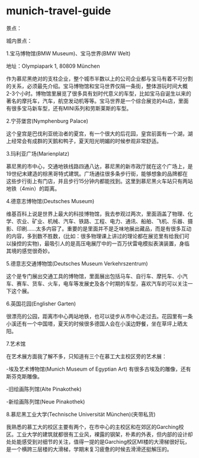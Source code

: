 # munich-travel-guide
景点：
 
城内景点：
 
1.宝马博物馆(BMW Museum)、宝马世界(BMW Welt)

地址：Olympiapark 1, 80809 München

作为慕尼黑绝对的支柱企业，整个城市半数以上的公司企业都与宝马有着不可分割的关系，必须最先介绍。宝马博物馆和宝马世界仅隔一条街，整体游玩时间大概2-3个小时。博物馆里展览了很多具有划时代意义的车型，比如宝马自诞生以来的著名的摩托车，汽车，航空发动机等等。宝马世界是一个综合展览的4s店，里面有很多宝马新车型，还有MINI系列和劳斯莱斯的车型。
 
2.宁芬堡宫(Nymphenburg Palace)

这个皇宫是巴伐利亚统治者的夏宫，有一个很大的后花园，皇宫前面有一个湖，湖上经常会有成群的天鹅和鸭子，夏天阳光明媚的时候参观非常舒适。
 
3.玛利亚广场(Marienplatz)

慕尼黑的市中心，交通地铁线路四通八达，慕尼黑的新市政厅就在这个广场上，是19世纪末建造的棕黑哥特式建筑。广场通往很多条步行街，能够想象的品牌都在这些步行街上有门店，并且步行15分钟内都能找到。这里到慕尼黑火车站只有两站地铁（4min）的距离。

4.德意志博物馆(Deutsches Museum)

维基百科上说是世界上最大的科技博物馆，我去参观过两次，里面涵盖了物理、化学、农业、矿业、机械、汽车、铁路、工程、电力、通讯、船舶、飞机、乐器、摄影、印刷......太多内容了。重要的是里面并不是乏味地展出藏品，而是有很多互动的内容，多到数不胜数，(比如：很多物理课上讲过的理论都在展览里有给我们可以操控的实物)，最吸引人的是高压电展厅中的一百万伏雷电模拟表演装置，身临其境的感觉很奇妙。

5.德意志交通博物馆(Deutsches Museum Verkehrszentrum)

这个是专门展出交通工具的博物馆，里面展出包括马车、自行车、摩托车、小汽车、赛车、货车、火车，电车等发展史及各个时期的车型，喜欢汽车的可以关注一下这个展。

6.英国花园(Englisher Garten)

很漂亮的公园，距离市中心两站地铁，也可以徒步从市中心走过去。花园里有一条小溪还有一个中国塔，夏天的时候很多德国人会在小溪边野餐，坐在草坪上晒太阳。
 
7.艺术馆

在艺术展方面我了解不多，只知道有三个在慕工大主校区旁的艺术展：

-埃及艺术博物馆(Munich Museum of Egyptian Art)
有很多古埃及的雕像，还有斯芬克斯雕像。

-旧绘画陈列馆(Alte Pinakothek)

-新绘画陈列馆(Neue Pinakothek)
 
8.慕尼黑工业大学(Technische Universität München)(夹带私货)

我熟悉的慕工大的校区主要有两个，在市中心的主校区和在郊区的Garching校区。工业大学的建筑就都很有工业风，裸露的钢架，朴素的外表，但内部的设计却处处能感受到对细节的关注，值得一提的是Garching校区MI楼的大滑梯很好玩，是一个横跨三层楼的大滑梯，学期末复习疲惫的时候去滑滑还挺解压的。
